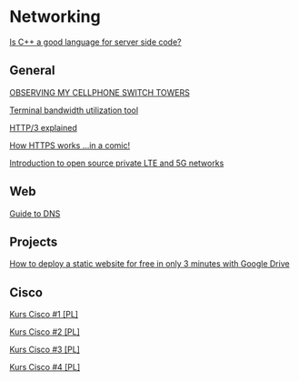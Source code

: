 # Networking

[Is C++ a good language for server side code?](https://www.reddit.com/r/cpp/comments/hp06wx/is_c_a_good_language_for_server_side_code/)

## General

[OBSERVING MY CELLPHONE SWITCH TOWERS](https://fabiensanglard.net/lte/index.html)

[Terminal bandwidth utilization tool](https://github.com/imsnif/bandwhich)

[HTTP/3 explained](https://http3-explained.haxx.se/en/)

[How HTTPS works ...in a comic!](https://howhttps.works/)

[Introduction to open source private LTE and 5G networks](https://ubuntu.com/blog/introduction-to-open-source-private-lte-and-5g-networks)

## Web

[Guide to DNS](https://rjzaworski.com/2019/04/the-web-developers-guide-to-dns)

## Projects

[How to deploy a static website for free in only 3 minutes with Google Drive](https://dev.to/gaelthomas/how-to-deploy-a-static-website-for-free-in-only-3-minutes-with-google-drive-254c)

## Cisco

[Kurs Cisco #1 [PL]](http://www.cukrownia.com.pl/cisco1)

[Kurs Cisco #2 [PL]](http://www.cukrownia.com.pl/cisco2)

[Kurs Cisco #3 [PL]](http://www.cukrownia.com.pl/cisco3)

[Kurs Cisco #4 [PL]](http://www.cukrownia.com.pl/cisco4)
